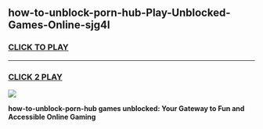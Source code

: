 
## how-to-unblock-porn-hub-Play-Unblocked-Games-Online-sjg4l
<h3>
<a href="https://premium76.site?title=how-to-unblock-porn-hub&ref=25A">CLICK TO PLAY</a></h3>
<hr>

<h3>
<a href="https://premium76.site?title=how-to-unblock-porn-hub&ref=25A">CLICK 2 PLAY</a>
  
</h3>

<a href="https://premium76.site?title=how-to-unblock-porn-hub&ref=25A"><img src="https://clearcache.store/games.png"></a>


**how-to-unblock-porn-hub games unblocked: Your Gateway to Fun and Accessible Online Gaming**
